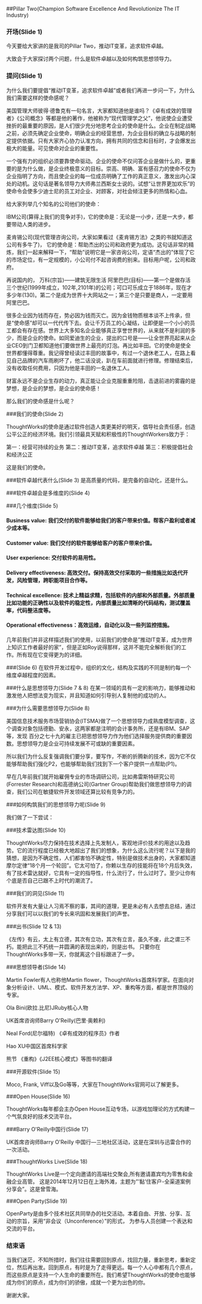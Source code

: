 ##Pillar Two(Champion Software Excellence And Revolutionize The IT Industry)

### 开场(Slide 1)
今天要给大家讲的是我司的Pillar Two，推动IT变革，追求软件卓越。

大致会于大家探讨两个问题，什么是软件卓越以及如何构筑思想领导力。

### 提问(Slide 1)
为什么我们要提倡“推动IT变革，追求软件卓越”或者我们再进一步问一下，为什么我们需要这样的使命感呢？

美国管理大师彼得·德鲁克有一句名言，大家都知道他是谁吗？《卓有成效的管理者》《公司概念》等都是他的著作，他被称为“现代管理学之父”，他说使企业遭受挫折的最重要的原因，是人们很少充分地思考企业的使命是什么。企业在制定战略之前，必须先确定企业使命，明确企业的经营思想，为企业目标的确立与战略的制定提供依据。只有大家齐心协力认准方向，拥有共同的信念和目标时，才会爆发出极大的能量。可见使命对企业的重要性。

一个强有力的组织必须要靠使命驱动。企业的使命不仅问答企业是做什么的，更重要的是为什么做，是企业终极意义的目标。崇高、明确、富有感召力的使命不仅为企业指明了方向，而且使企业的每一位成员明确了工作的真正意义，激发出内心深处的动机。这句话是著名领导力大师弗兰西斯女士说的。试想“让世界更加欢乐”的使命令会使多少迪士尼的员工对企业、对顾客，对社会倾注更多的热情和心血。

给大家列举几个知名的公司他们的使命：

IBM公司(算得上我们的竞争对手)，它的使命是：无论是一小步，还是一大步，都要带动人类的进步。

麦肯锡公司(现代管理咨询公司，大家如果看过《麦肯锡方法》之类的书就知道这公司有多牛了)， 它的使命是：帮助杰出的公司和政府更为成功。这句话非常的精炼，我们一起来解释一下，“帮助”说明它是一家咨询公司，定语“杰出的”体现了它的市场定位，有一定规模的，小公司付不起咨询费的别来。目标用户呢，公司和政府。

再说国内的，
万科(宗旨)——建筑无限生活
阿里巴巴(目标)——第一个是做存活三个世纪(1999年成立，102年,2101年)的公司；可口可乐成立于1886年，现在才多少年(130)。第二个是成为世界十大网站之一；第三个是只要是商人，一定要用阿里巴巴。

很多企业因为钱而存在，势必因为钱而灭亡。因为金钱物质根本谈不上传承，但是“使命感”却可以一代代传下去。会让千万员工的心凝结，让即便是一个小小的员工都会有存在感。世界上大多知名企业能够真正享誉世界的，从来就不是利润的多少，而是企业的使命。如同爱迪生的企业，提出的口号是——让全世界亮起来从企业CEO到门卫都知道他们要做世界上最亮的灯泡。再比如丰田。它的使命是使全世界都懂得尊重。我记得曾经读过丰田的故事中，有过一个退休老工人，在路上看见自己品牌的汽车雨刷坏了，他二话没说，趴在车前面就进行修理。修理结束后，没有收取任何费用，只因为他是丰田的一名退休工人。

财富永远不是企业生存的动力，真正能让企业克服重重险阻，击退前进的雾霾的是梦想，是企业的梦想，是企业的使命感！

那么我们的使命感是什么呢？

###我们的使命(Slide 2)

ThoughtWorks的使命是通过软件创造人类更美好的明天，倡导社会责任感，创造公平公正的经济环境。我们引领最具天赋和积极性的ThoughtWorkers致力于：

第一：经营可持续的业务
第二：推动IT变革，追求软件卓越
第三：积极提倡社会和经济公正

这是我们的使命。

###软件卓越代表什么(Slide 3)
是高质量的代码，是完备的自动化，还是什么。

###软件卓越会是多维度的(Slide 4)

###几个维度(Slide 5)

#### Business value: 我们交付的软件能够给我们的客户带来价值。帮客户盈利或者减少成本等。

#### Customer value: 我们交付的软件能够给客户的客户带来价值。

#### User experience: 交付软件的易用性。

#### Delivery effectiveness: 高效交付。保持高效交付采取的一些措施比如迭代开发，风险管理，跨职能项目合作等。

#### Technical excellence: 技术上精益求精，包括软件的内部和外部质量。外部质量比如功能的正确性以及软件的稳定性，内部质量比如清晰的代码结构，测试覆盖率，代码整洁度等。

#### Operational effectiveness：高效运维，自动化以及一些列监控措施。

几年前我们并非这样描述我们的使用，以前我们的使命是”推动IT变革，成为世界上知识工作者最好的家”，但是正如Roy说得那样，这并不能完全解析我们的工作。所有现在它变得更为的详细。

###(Slide 6)
在软件开发过程中，组织的文化，结构及实践的不同是制约每一个维度卓越程度的因素。

###什么是思想领导力(Slide 7 & 8)
在某一领域的具有一定的影响力，能够推动和激发他人把想法变为现实，并且知道如何引导别人复制他的成功的人。

###为什么需要思想领导力(Slide 8)

美国信息技术服务市场营销协会(ITSMA)做了一个思想领导力成熟度模型调查，这个调查对象包括德勤、安永，这两家都是注明的会计事务所，还是有IBM、SAP等，发现
百分之七十九的雇主已把思想领导力作为他们选择服务提供商的重要因数。思想领导力是企业可持续发展不可或缺的重要因素。

所以我们为什么反复强调我们要分享，要写作，不断的折腾新的技术，因为它不仅能够帮助我们强化P2，也能够帮助我们找到下一个客户提供一点帮助(P1)。

早在几年前我们就开始雇佣专业的市场调研公司，比如弗雷斯特研究公司(Forrester Research)和高德纳公司(Gartner Group)帮助我们做思想领导力的调查，我们公司在敏捷软件开发领域还算比较有竞争力的。

###如何构筑我们的思想领导力呢(Slide 9)

我们做了一下尝试：

###技术雷达图(Slide 10)

ThoughtWorks尽力保持在技术选择上先发制人，客观地评价技术的用途以及趋势。它的流行程度已经极大地超出了我们的想象，为什么这么流行呢？以下是我的猜想，是因为不确定性，人们都害怕不确定性，特别是做技术出身的，大家都知道摩尔定律“18个月一个轮回”。它太可怕了，你赖以生存的技能将在18个月后失效，有了技术雷达就好，它具有一定的指导性，什么流行了，什么过时了。至少让你有个底是否自己已跟不上时代的潮流了。

###我们的洞见(Slide 11)

软件开发有大量让人习焉不察的事，其间的道理，更是未必有人去想去总结，通过分享我们可以以我们的专长来巩固和发展我们的声誉。

###出书(Slide 12 & 13)

《左传》有云，太上有立德，其次有立功，其次有立言，虽久不废，此之谓三不朽。能把此三不朽统一并圆满的表现出来的，则是出书。
只要你在ThoughtWorks多带一天，你就离这个目标跟进了一步。

###思想领导者(Slide 14)

Martin Fowler有人也称他Martin flower，ThoughtWorks首席科学家。在面向对象分析设计、UML、模式、软件开发方法学、XP、重构等方面，都是世界顶级的专家。

Ola Bini(欧拉.比尼)JRuby核心人物

UK首席咨询师Barry O'Reilly(巴里·奥赖利)

Neal Ford(尼尔福特) 《卓有成效的程序员》作者

Hao XU中国区首席科学家

熊节 《重构》《J2EE核心模式》等图书的翻译

###开源软件(Slide 15)

Moco, Frank, Viff以及Go等等，大家在ThoughtWorks官网可以了解更多。

###Open House(Slide 16)

ThoughtWorks每年都会主办Open House互动专场，以游戏加理论的方式构建一个气氛良好的技术交流平台。

###Barry O'Reilly中国行(Slide 17)

UK首席咨询师Barry O'Reilly 中国行—三地社区活动，这是在深圳与迅雷合作的一次活动。

###ThoughtWorks Live(Slide 18)

ThoughtWorks Live是一个定向邀请的高端社交聚会,所有邀请嘉宾均为零售和金融企业高管。
这是2014年12月12日在上海外滩，主题为”’黏’住客户-全渠道案例分享会”。这是曾雪海。

###Open Party(Slide 19)

OpenParty是由多个技术社区共同举办的社交活动。本着自由、开放、分享、互动的宗旨，采用“非会议（Unconference）”的形式， 为参与人员创建一个表达和交流的平台。

### 结束语

当我们迷茫，不知所措时，我们往往需要回到原点，找回力量，重新思考，重新定位，然后再出发。回到原点，有时是为了走得更远。每一个人心中都有几个原点，而这些原点是支持一个人生命的重要所在。我们希望ThoughtWorks的使命也能够成为你们的原点，成为你们的骄傲，成就一个更为出色的你。

谢谢大家。
